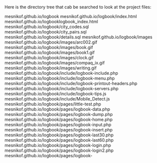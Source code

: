 Here is the directory tree that cab be searched to look at the project files:

mesnikof.github.io/logbook
mesnikof.github.io/logbook/index.html
mesnikof.github.io/logbooklogbook_index.html
mesnikof.github.io/logbook/city_codes.sql
mesnikof.github.io/logbook/city_pairs.sql
mesnikof.github.io/logbook/details.sql
mesnikof.github.io/logbook/images
mesnikof.github.io/logbook/images/arc002.gif
mesnikof.github.io/logbook/images/book.gif
mesnikof.github.io/logbook/images/book1.gif
mesnikof.github.io/logbook/images/clock.gif
mesnikof.github.io/logbook/images/compaq_ix.gif
mesnikof.github.io/logbook/images/writing.gif
mesnikof.github.io/logbook/include/logbook-include.php
mesnikof.github.io/logbook/include/logbook-menu.php
mesnikof.github.io/logbook/include/logbook-printout-headers.php
mesnikof.github.io/logbook/include/logbook-servers.php
mesnikof.github.io/logbook/include/logbook-tips.js
mesnikof.github.io/logbook/include/Mobile_Detect.js
mesnikof.github.io/logbook/pages/little-test.php
mesnikof.github.io/logbook/pages/logbook-data.php
mesnikof.github.io/logbook/pages/logbook-dump.php
mesnikof.github.io/logbook/pages/logbook-home.php
mesnikof.github.io/logbook/pages/logbook-input.php
mesnikof.github.io/logbook/pages/logbook-insert.php
mesnikof.github.io/logbook/pages/logbook-last30.php
mesnikof.github.io/logbook/pages/logbook-last60.php
mesnikof.github.io/logbook/pages/logbook-login.php
mesnikof.github.io/logbook/pages/logbook-login2.php
mesnikof.github.io/logbook/pages/logbook-
